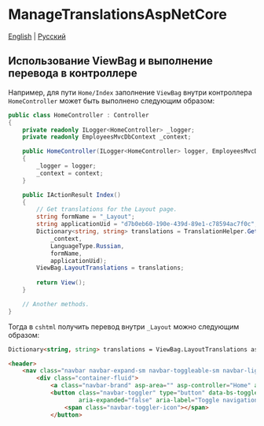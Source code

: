 # ManageTranslationsAspNetCore

[English](README.md) | [Русский](README.ru.md)

## Использование ViewBag и выполнение перевода в контроллере

Например, для пути `Home/Index` заполнение `ViewBag` внутри контроллера `HomeController` может быть выполнено следующим образом:

```C#
public class HomeController : Controller
{
    private readonly ILogger<HomeController> _logger;
    private readonly EmployeesMvcDbContext _context;

    public HomeController(ILogger<HomeController> logger, EmployeesMvcDbContext context)
    {
        _logger = logger;
        _context = context;
    }

    public IActionResult Index()
    {
        // Get translations for the Layout page.
        string formName = "_Layout";
        string applicationUid = "d7b0eb60-190e-439d-89e1-c78594ac7f0c";
        Dictionary<string, string> translations = TranslationHelper.GetLanguageKvpByFormName(
            _context,
            LanguageType.Russian,
            formName,
            applicationUid);
        ViewBag.LayoutTranslations = translations;
        
        return View();
    }

    // Another methods.
}
```

Тогда в `cshtml` получить перевод внутри `_Layout` можно следующим образом:

```HTML
Dictionary<string, string> translations = ViewBag.LayoutTranslations as Dictionary<string, string>;

<header>
    <nav class="navbar navbar-expand-sm navbar-toggleable-sm navbar-light bg-white border-bottom box-shadow mb-3">
        <div class="container-fluid">
            <a class="navbar-brand" asp-area="" asp-controller="Home" asp-action="Index">@translations["Page.Home"]</a>
            <button class="navbar-toggler" type="button" data-bs-toggle="collapse" data-bs-target=".navbar-collapse" aria-controls="navbarSupportedContent"
                    aria-expanded="false" aria-label="Toggle navigation">
                <span class="navbar-toggler-icon"></span>
            </button>
```
